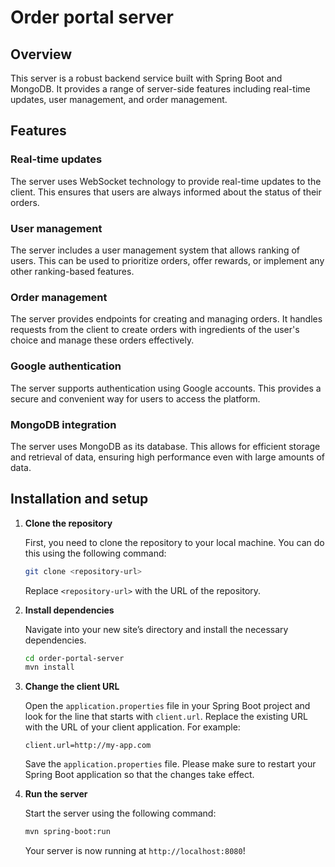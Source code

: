 # Order portal server

## Overview

This server is a robust backend service built with Spring Boot and MongoDB. It provides a range of server-side features including real-time updates, user management, and order management.

## Features

### Real-time updates

The server uses WebSocket technology to provide real-time updates to the client. This ensures that users are always informed about the status of their orders.

### User management

The server includes a user management system that allows ranking of users. This can be used to prioritize orders, offer rewards, or implement any other ranking-based features.

### Order management

The server provides endpoints for creating and managing orders. It handles requests from the client to create orders with ingredients of the user's choice and manage these orders effectively.

### Google authentication

The server supports authentication using Google accounts. This provides a secure and convenient way for users to access the platform.

### MongoDB integration

The server uses MongoDB as its database. This allows for efficient storage and retrieval of data, ensuring high performance even with large amounts of data.

## Installation and setup

1. **Clone the repository**

    First, you need to clone the repository to your local machine. You can do this using the following command:

    ```bash
    git clone <repository-url>
    ```

    Replace `<repository-url>` with the URL of the repository.

2. **Install dependencies**

    Navigate into your new site’s directory and install the necessary dependencies.

    ```bash
    cd order-portal-server
    mvn install
    ```

3. **Change the client URL**

   Open the `application.properties` file in your Spring Boot project and look for the line that starts with `client.url`. Replace the existing URL with the URL of your client application. For example:

    ```properties
    client.url=http://my-app.com
    ```

    Save the `application.properties` file.
   Please make sure to restart your Spring Boot application so that the changes take effect.

5. **Run the server**

    Start the server using the following command:

    ```bash
    mvn spring-boot:run
    ```

    Your server is now running at `http://localhost:8080`!
